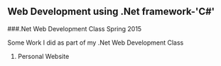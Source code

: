 ## Web Development using .Net framework-'C#'
###.Net Web Development Class Spring 2015

Some Work I did as part of my .Net Web Development Class

1. Personal Website
